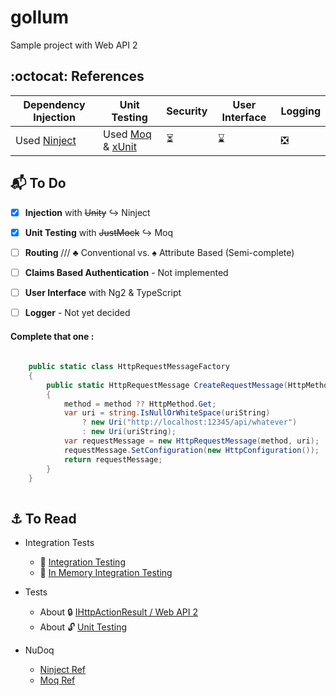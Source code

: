 # gollum
Sample project with Web API 2
 
## :octocat: References

Dependency Injection | Unit Testing | Security | User Interface | Logging 
------------ | ------------- | -------------  | ------------- | -------------
Used [Ninject]() | Used [Moq](https://github.com/Moq/moq4/wiki/Quickstart) & [xUnit](https://xunit.github.io/) | :hourglass_flowing_sand: | :hourglass: | :negative_squared_cross_mark:




## :mailbox_with_mail: To Do

- [x] **Injection** with <del>Unity</del> :arrow_right_hook: Ninject
- [x] **Unit Testing** with <del>JustMock</del> :arrow_right_hook: Moq
- [ ] **Routing** /// :clubs: Conventional vs. :spades: Attribute Based (Semi-complete)
- [ ] **Claims Based Authentication** - Not implemented
- [ ] **User Interface** with Ng2 & TypeScript
- [ ] **Logger** - Not yet decided


#### Complete that one : 

```cs
	
    public static class HttpRequestMessageFactory
    {
        public static HttpRequestMessage CreateRequestMessage(HttpMethod method = null, string uriString = null)
        {
            method = method ?? HttpMethod.Get;
            var uri = string.IsNullOrWhiteSpace(uriString)
                ? new Uri("http://localhost:12345/api/whatever")
                : new Uri(uriString);
            var requestMessage = new HttpRequestMessage(method, uri);
            requestMessage.SetConfiguration(new HttpConfiguration());
            return requestMessage;
        }
    }
    
```



## :anchor: To Read 

* Integration Tests
   * :closed_lock_with_key: [Integration Testing](http://tostring.it/2012/07/23/an-easy-way-to-write-an-integration-test-with-web-api/)
   * :closed_lock_with_key: [In Memory Integration Testing](http://www.strathweb.com/2012/06/asp-net-web-api-integration-testing-with-in-memory-hosting/)


* Tests
	* About :lock: [IHttpActionResult / Web API 2](http://stackoverflow.com/questions/31485618/xunit-test-ihttpactionresult-web-api-2-function-for-custom-message)
	* About :unlock: [ Unit Testing](http://www.asp.net/web-api/overview/testing-and-debugging/unit-testing-controllers-in-web-api)


* NuDoq
   * [Ninject Ref](http://www.nudoq.org/#!/Projects/Ninject)
   * [Moq Ref](http://www.nudoq.org/#!/Projects/Moq)





